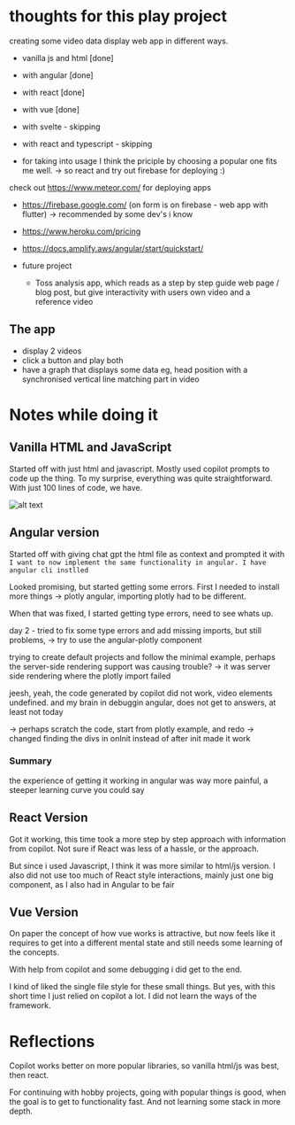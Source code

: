 # thoughts for this play project

creating some video data display web app in different ways.

- vanilla js and html [done]
- with angular [done]
- with react [done]
- with vue [done]
- with svelte - skipping
- with react and typescript - skipping

- for taking into usage I think the priciple by choosing a popular one fits me well.
  -> so react and try out firebase for deploying :)

check out https://www.meteor.com/
for deploying apps

- https://firebase.google.com/ (on form is on firebase - web app with flutter) -> recommended by some dev's i know
- https://www.heroku.com/pricing
- https://docs.amplify.aws/angular/start/quickstart/

- future project
  - Toss analysis app, which reads as a step by step guide web page / blog post, but give interactivity with users own video and a reference video

## The app

- display 2 videos
- click a button and play both
- have a graph that displays some data eg, head position with a synchronised vertical line matching part in video

# Notes while doing it

## Vanilla HTML and JavaScript

Started off with just html and javascript. Mostly used copilot prompts to code up the thing. To my surprise, everything was quite straightforward. With just 100 lines of code, we have.

![alt text](html-js.gif)

## Angular version

Started off with giving chat gpt the html file as context and prompted it with `I want to now implement the same functionality in angular. I have angular cli instlled`

Looked promising, but started getting some errors. First I needed to install more things -> plotly angular, importing plotly had to be different.

When that was fixed, I started getting type errors, need to see whats up.

day 2 - tried to fix some type errors and add missing imports, but still problems,
-> try to use the angular-plotly component

trying to create default projects and follow the minimal example, perhaps the server-side rendering support was causing trouble?
-> it was server side rendering where the plotly import failed

jeesh, yeah, the code generated by copilot did not work, video elements undefined. and my brain in debuggin angular, does not get to answers, at least not today

-> perhaps scratch the code, start from plotly example, and redo
-> changed finding the divs in onInit instead of after init made it work

### Summary

the experience of getting it working in angular was way more painful, a steeper learning curve you could say

## React Version

Got it working, this time took a more step by step approach with information from copilot. Not sure if React was less of a hassle, or the approach.

But since i used Javascript, I think it was more similar to html/js version. I also did not use too much of React style interactions, mainly just one big component, as I also had in Angular to be fair

## Vue Version

On paper the concept of how vue works is attractive, but now feels like it requires to get into a different mental state and still needs some learning of the concepts.

With help from copilot and some debugging i did get to the end.

I kind of liked the single file style for these small things. But yes, with this short time I just relied on copilot a lot. I did not learn the ways of the framework.

# Reflections

Copilot works better on more popular libraries, so vanilla html/js was best, then react.

For continuing with hobby projects, going with popular things is good, when the goal is to get to functionality fast. And not learning some stack in more depth.

